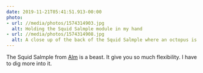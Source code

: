 ```yaml
---
date: 2019-11-21T05:41:51.913-00:00
photo:
- url: //media/photos/1574314903.jpg
  alt: Holding the Squid Salmple module in my hand
- url: //media/photos/1574314908.jpg
  alt: A close up of the back of the Squid Salmple where an octopus is draw
---
```

The Squid Salmple from [Alm](https://busycircuits.com) is a beast. It give you so much flexibility. I have to dig more into it.
